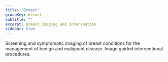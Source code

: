 ```yaml
---
title: "Breast"
groupKey: breast
subtitle: ""
excerpt: Breast imaging and intervention
sidebar: true
---
```

Screening and symptomatic imaging of breast conditions for the management of benign and malignant disease. Image guided interventional procedures.